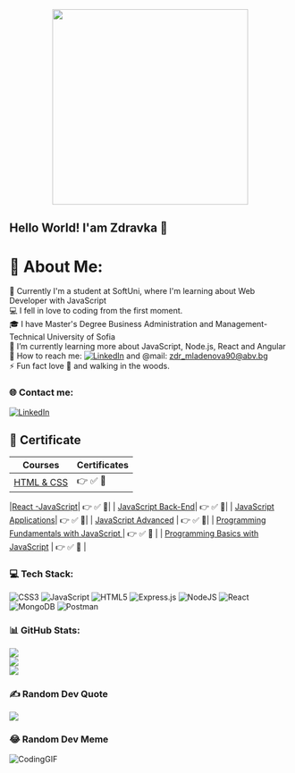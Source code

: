 
<div id="header" align="center">
  <img src="https://user-images.githubusercontent.com/106737347/215497915-f090e1ad-523f-4dd5-90a2-48161ff7f637.gif" width="350"/>
</div>


## Hello World! I'am Zdravka 👋
# 💫 About Me:
🔭 Currently I'm a student at SoftUni, where I'm learning about Web Developer with JavaScript<br>💻 I fell in love to coding from the first moment.<br>🎓 I have Master's Degree Business Administration and Management-Technical University of Sofia<br>🌱 I’m currently learning more about JavaScript, Node.js, React and Angular<br>📧 How to reach me: [![LinkedIn](https://img.shields.io/badge/LinkedIn-%230077B5.svg?logo=linkedin&logoColor=white)](https://linkedin.com/in/zdravka-goranova) and   @mail:  zdr_mladenova90@abv.bg 
<br>⚡ Fun fact love 🚴 and walking in the woods.


### 🌐 Contact me:

   [![LinkedIn](https://img.shields.io/badge/LinkedIn-%230077B5.svg?logo=linkedin&logoColor=white)](https://linkedin.com/in/zdravka-goranova) 


## 📜 Certificate 

| Courses           | 	Certificates                                                               |
| ----------------- | ------------------------------------------------------------------ |
|[HTML & CSS](https://github.com/ZdravkaGoranova/JavaScript-Certificate/blob/main/Certificate/HTML-CSS%20-Certificate.pdf)| 👉 ✅ 📃|

|[React -JavaScript](https://github.com/ZdravkaGoranova/JavaScript-Certificate/blob/main/Certificate/ReactJS.pdf)| 👉 ✅ 📃|
| [JavaScript Back-End](https://github.com/ZdravkaGoranova/JavaScript-Certificate/blob/main/Certificate/JS%20Back-End%20-%20January%202023%20-%20Certificate.pdf)| 👉 ✅ 📃|
| [JavaScript Applications](https://github.com/ZdravkaGoranova/JavaScript-Certificate/blob/main/Certificate/JS%20Applications%20-%20October%202022%20-%20Certificate.pdf)| 👉 ✅ 📃|
| [JavaScript Advanced](https://github.com/ZdravkaGoranova/JavaScript-Certificate/blob/main/Certificate/JS%20Advanced%20-%20September%202022%20-%20Certificate%20(1).pdf) | 👉 ✅ 📃|
| [Programming Fundamentals with JavaScript ](https://github.com/ZdravkaGoranova/JavaScript-Certificate/blob/main/Certificate/Programming%20Fundamentals%20with%20JavaScript%20-%20May%202022%20-%20Certificate.pdf)| 👉 ✅ 📃 |
| [Programming Basics with JavaScript](https://github.com/ZdravkaGoranova/JavaScript-Certificate/blob/main/Certificate/Programming%20Basics%20-%20February%202022%20-%20Certificate.pdf) | 👉 ✅ 📃 |

### 💻 Tech Stack:

![CSS3](https://img.shields.io/badge/css3-%231572B6.svg?style=for-the-badge&logo=css3&logoColor=white) ![JavaScript](https://img.shields.io/badge/javascript-%23323330.svg?style=for-the-badge&logo=javascript&logoColor=%23F7DF1E) ![HTML5](https://img.shields.io/badge/html5-%23E34F26.svg?style=for-the-badge&logo=html5&logoColor=white) ![Express.js](https://img.shields.io/badge/express.js-%23404d59.svg?style=for-the-badge&logo=express&logoColor=%2361DAFB) ![NodeJS](https://img.shields.io/badge/node.js-6DA55F?style=for-the-badge&logo=node.js&logoColor=white) ![React](https://img.shields.io/badge/react-%2320232a.svg?style=for-the-badge&logo=react&logoColor=%2361DAFB) ![MongoDB](https://img.shields.io/badge/MongoDB-%234ea94b.svg?style=for-the-badge&logo=mongodb&logoColor=white) ![Postman](https://img.shields.io/badge/Postman-FF6C37?style=for-the-badge&logo=postman&logoColor=white)

### 📊 GitHub Stats:

![](https://github-readme-stats.vercel.app/api?username=ZdravkaGoranova&theme=buefy&hide_border=false&include_all_commits=false&count_private=false)<br/>
![](https://github-readme-streak-stats.herokuapp.com/?user=ZdravkaGoranova&theme=buefy&hide_border=false)<br/>
![](https://github-readme-stats.vercel.app/api/top-langs/?username=ZdravkaGoranova&theme=buefy&hide_border=false&include_all_commits=false&count_private=false&layout=compact)

### ✍️ Random Dev Quote
![](https://quotes-github-readme.vercel.app/api?type=horizontal&theme=radical)

### 😂 Random Dev Meme

![CodingGIF](https://user-images.githubusercontent.com/106737347/215333844-a7da9fdf-1945-4610-858b-0c58159acb36.gif)
